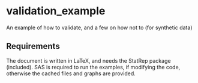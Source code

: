 # validation_example
An example of how to validate, and a few on how not to (for synthetic data)

## Requirements
The document is written in LaTeX, and needs the StatRep package (included). SAS is required to run the examples, if modifying the code, otherwise the cached files and graphs are provided.
